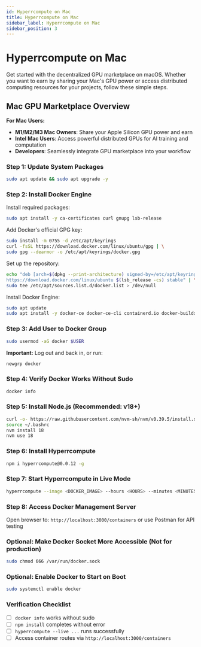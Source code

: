 ```yaml
---
id: Hyperrcompute on Mac
title: Hyperrcompute on Mac
sidebar_label: Hyperrcompute on Mac
sidebar_position: 3
---
```


# Hyperrcompute on Mac

Get started with the decentralized GPU marketplace on macOS. Whether you want to earn by sharing your Mac's GPU power or access distributed computing resources for your projects, follow these simple steps.

## Mac GPU Marketplace Overview

**For Mac Users:**
- **M1/M2/M3 Mac Owners**: Share your Apple Silicon GPU power and earn 
- **Intel Mac Users**: Access powerful distributed GPUs for AI training and computation
- **Developers**: Seamlessly integrate GPU marketplace into your workflow

### Step 1: Update System Packages

```bash
sudo apt update && sudo apt upgrade -y
```

### Step 2: Install Docker Engine

Install required packages:
```bash
sudo apt install -y ca-certificates curl gnupg lsb-release
```

Add Docker's official GPG key:
```bash
sudo install -m 0755 -d /etc/apt/keyrings
curl -fsSL https://download.docker.com/linux/ubuntu/gpg | \
sudo gpg --dearmor -o /etc/apt/keyrings/docker.gpg
```

Set up the repository:
```bash
echo "deb [arch=$(dpkg --print-architecture) signed-by=/etc/apt/keyrings/docker.gpg] \
https://download.docker.com/linux/ubuntu $(lsb_release -cs) stable" | \
sudo tee /etc/apt/sources.list.d/docker.list > /dev/null
```

Install Docker Engine:
```bash
sudo apt update
sudo apt install -y docker-ce docker-ce-cli containerd.io docker-buildx-plugin docker-compose-plugin
```

### Step 3: Add User to Docker Group

```bash
sudo usermod -aG docker $USER
```

**Important:** Log out and back in, or run:
```bash
newgrp docker
```

### Step 4: Verify Docker Works Without Sudo

```bash
docker info
```

### Step 5: Install Node.js (Recommended: v18+)

```bash
curl -o- https://raw.githubusercontent.com/nvm-sh/nvm/v0.39.5/install.sh | bash
source ~/.bashrc
nvm install 18
nvm use 18
```

### Step 6: Install Hyperrcompute

```bash
npm i hyperrcompute@0.0.12 -g
```

### Step 7: Start Hyperrcompute in Live Mode

```bash
hyperrcompute --image <DOCKER_IMAGE> --hours <HOURS> --minutes <MINUTES> --force --live --connector <PRIVATE_CONNECTION_STRING>
```

### Step 8: Access Docker Management Server

Open browser to: `http://localhost:3000/containers` or use Postman for API testing

### Optional: Make Docker Socket More Accessible (Not for production)

```bash
sudo chmod 666 /var/run/docker.sock
```

### Optional: Enable Docker to Start on Boot

```bash
sudo systemctl enable docker
```

### Verification Checklist

- [ ] `docker info` works without sudo
- [ ] `npm install` completes without error
- [ ] `hyperrcompute --live ...` runs successfully
- [ ] Access container routes via `http://localhost:3000/containers`